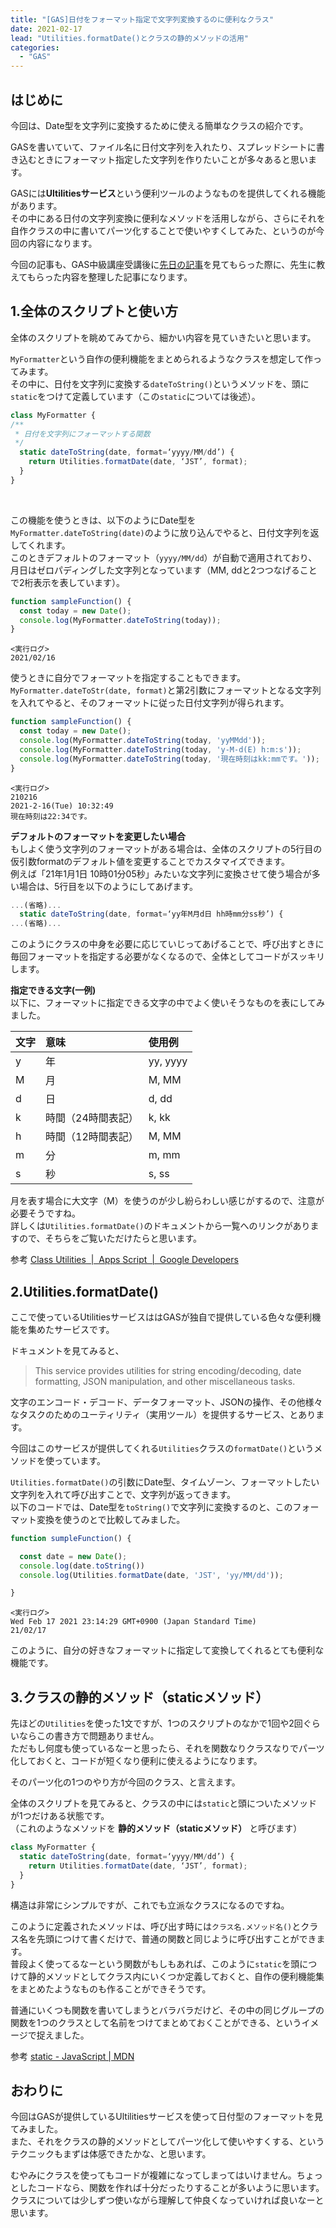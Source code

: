 ```yaml
---
title: "[GAS]日付をフォーマット指定で文字列変換するのに便利なクラス"
date: 2021-02-17
lead: "Utilities.formatDate()とクラスの静的メソッドの活用"
categories:
  - "GAS"
---
```



## はじめに
今回は、Date型を文字列に変換するために使える簡単なクラスの紹介です。  

GASを書いていて、ファイル名に日付文字列を入れたり、スプレッドシートに書き込むときにフォーマット指定した文字列を作りたいことが多々あると思います。  

GASには**Ultilitiesサービス**という便利ツールのようなものを提供してくれる機能があります。  
その中にある日付の文字列変換に便利なメソッドを活用しながら、さらにそれを自作クラスの中に書いてパーツ化することで使いやすくしてみた、というのが今回の内容になります。

今回の記事も、GAS中級講座受講後に[先日の記事](https://massasquash.github.io/potatofolio/posts/20210211_gas_datetime_to_str/)を見てもらった際に、先生に教えてもらった内容を整理した記事になります。  

## 1.全体のスクリプトと使い方
全体のスクリプトを眺めてみてから、細かい内容を見ていきたいと思います。  

`MyFormatter`という自作の便利機能をまとめられるようなクラスを想定して作ってみます。  
その中に、日付を文字列に変換する`dateToString()`というメソッドを、頭に`static`をつけて定義しています（この`static`については後述）。  

```javascript {linenos=table}
class MyFormatter {
/**
 * 日付を文字列にフォーマットする関数
 */
  static dateToString(date, format=‘yyyy/MM/dd’) {
    return Utilities.formatDate(date, ‘JST’, format);
  }
}
```
<br>

この機能を使うときは、以下のようにDate型を`MyFormatter.dateToString(date)`のように放り込んでやると、日付文字列を返してくれます。  
このときデフォルトのフォーマット（`yyyy/MM/dd`）が自動で適用されており、月日はゼロパディングした文字列となっています（MM, ddと2つつなげることで2桁表示を表しています）。

```javascript
function sampleFunction() {
  const today = new Date();
  console.log(MyFormatter.dateToString(today));
}
```

```
<実行ログ>
2021/02/16
```

使うときに自分でフォーマットを指定することもできます。  
`MyFormatter.dateToStr(date, format)`と第2引数にフォーマットとなる文字列を入れてやると、そのフォーマットに従った日付文字列が得られます。  

```javascript
function sampleFunction() {
  const today = new Date();
  console.log(MyFormatter.dateToString(today, 'yyMMdd'));
  console.log(MyFormatter.dateToString(today, 'y-M-d(E) h:m:s'));
  console.log(MyFormatter.dateToString(today, '現在時刻はkk:mmです。'));
}
```

```
<実行ログ>
210216
2021-2-16(Tue) 10:32:49
現在時刻は22:34です。
```

**デフォルトのフォーマットを変更したい場合**  
もしよく使う文字列のフォーマットがある場合は、全体のスクリプトの5行目の仮引数formatのデフォルト値を変更することでカスタマイズできます。  
例えば「21年1月1日 10時01分05秒」みたいな文字列に変換させて使う場合が多い場合は、5行目を以下のようにしてあげます。  
```javascript
...(省略)...
  static dateToString(date, format=‘yy年M月d日 hh時mm分ss秒’) {
...(省略)...
```

このようにクラスの中身を必要に応じていじってあげることで、呼び出すときに毎回フォーマットを指定する必要がなくなるので、全体としてコードがスッキリします。

**指定できる文字(一例)**  
以下に、フォーマットに指定できる文字の中でよく使いそうなものを表にしてみました。  

| 文字 | 意味 | 使用例 |
| :--- | :--- | :--- |
| y | 年 | yy, yyyy |
| M | 月 | M, MM|
| d | 日 | d, dd |
| k | 時間（24時間表記） | k, kk |
| h | 時間（12時間表記） | M, MM|
| m | 分 | m, mm |
| s | 秒 | s, ss |

月を表す場合に大文字（M）を使うのが少し紛らわしい感じがするので、注意が必要そうですね。  
詳しくは`Utilities.formatDate()`のドキュメントから一覧へのリンクがありますので、そちらをご覧いただけたらと思います。  

参考 [Class Utilities  |  Apps Script  |  Google Developers](https://developers.google.com/apps-script/reference/utilities/utilities#formatdatedate,-timezone,-format)



## 2.Utilities.formatDate()
ここで使っているUtilitiesサービスははGASが独自で提供している色々な便利機能を集めたサービスです。  

ドキュメントを見てみると、
> This service provides utilities for string encoding/decoding, date formatting, JSON manipulation, and other miscellaneous tasks.  

文字のエンコード・デコード、データフォーマット、JSONの操作、その他様々なタスクのためのユーティリティ（実用ツール）を提供するサービス、とあります。

今回はこのサービスが提供してくれる`Utilities`クラスの`formatDate()`というメソッドを使っています。  

`Utilities.formatDate()`の引数にDate型、タイムゾーン、フォーマットしたい文字列を入れて呼び出すことで、文字列が返ってきます。  
以下のコードでは、Date型を`toString()`で文字列に変換するのと、このフォーマット変換を使うのとで比較してみました。

```javascript
function sumpleFunction() {

  const date = new Date();
  console.log(date.toString())
  console.log(Utilities.formatDate(date, 'JST', 'yy/MM/dd'));

}
```

```
<実行ログ>
Wed Feb 17 2021 23:14:29 GMT+0900 (Japan Standard Time)  
21/02/17
```

このように、自分の好きなフォーマットに指定して変換してくれるとても便利な機能です。


## 3.クラスの静的メソッド（staticメソッド）
先ほどの`Utilities`を使った1文ですが、1つのスクリプトのなかで1回や2回ぐらいならこの書き方で問題ありません。  
ただもし何度も使っているなーと思ったら、それを関数なりクラスなりでパーツ化しておくと、コードが短くなり便利に使えるようになります。

そのパーツ化の1つのやり方が今回のクラス、と言えます。  

全体のスクリプトを見てみると、クラスの中には`static`と頭についたメソッドが1つだけある状態です。  
（これのようなメソッドを **静的メソッド（staticメソッド）** と呼びます）  

```javascript
class MyFormatter {
  static dateToString(date, format=‘yyyy/MM/dd’) {
    return Utilities.formatDate(date, ‘JST’, format);
  }
}
```

構造は非常にシンプルですが、これでも立派なクラスになるのですね。  

このように定義されたメソッドは、呼び出す時には`クラス名.メソッド名()`とクラス名を先頭につけて書くだけで、普通の関数と同じように呼び出すことができます。  
普段よく使ってるなーという関数がもしもあれば、このように`static`を頭につけて静的メソッドとしてクラス内にいくつか定義しておくと、自作の便利機能集をまとめたようなものも作ることができそうです。  

普通にいくつも関数を書いてしまうとバラバラだけど、その中の同じグループの関数を1つのクラスとして名前をつけてまとめておくことができる、というイメージで捉えました。

参考  [static - JavaScript | MDN](https://developer.mozilla.org/ja/docs/Web/JavaScript/Reference/Classes/static)


## おわりに
今回はGASが提供しているUltilitiesサービスを使って日付型のフォーマットを見てみました。  
また、それをクラスの静的メソッドとしてパーツ化して使いやすくする、というテクニックもまずは体感できたかな、と思います。  

むやみにクラスを使ってもコードが複雑になってしまってはいけません。ちょっとしたコードなら、関数を作れば十分だったりすることが多いように思います。  
クラスについては少しずつ使いながら理解して仲良くなっていければ良いなーと思います。  